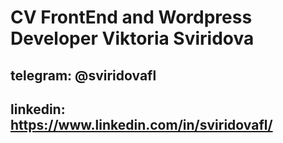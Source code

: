 # CV FrontEnd and Wordpress Developer Viktoria Sviridova
## telegram: @sviridovafl
## linkedin: https://www.linkedin.com/in/sviridovafl/
